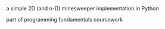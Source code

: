 a simple 2D (and n-D) minesweeper implementation in Python

part of programming fundamentals coursework
